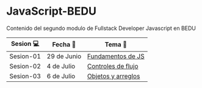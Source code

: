 # JavaScript-BEDU
Contenido del segundo modulo de Fullstack Developer Javascript en BEDU

| Sesion :computer: | Fecha :floppy_disk: | Tema :crystal_ball: | 
| ------------- |------------- | ------------- |
| Sesion-01 | 29 de Junio | [Fundamentos de JS](https://github.com/mibarra24/JavaScript-BEDU/tree/main/sesion-01) |
| Sesion-02 | 4 de Julio | [Controles de flujo](https://github.com/mibarra24/JavaScript-BEDU/tree/main/sesion-02) |
| Sesion-03 | 6 de Julio | [Objetos y arreglos](https://github.com/mibarra24/JavaScript-BEDU/tree/main/sesion-03) |
